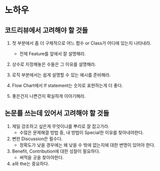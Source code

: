 # 노하우

## 코드리뷰에서 고려해야 할 것들

1. 첫 부분에서 좀 더 구체적으로 어느 함수 or Class가 어디에 있는지 나타내라.
   - 전체 Feature를 앞에서 잘 설명해라.
2. 상수로 지정해놓은 수들은 그 이유를 설명해라.
3. 로직 부분에서는 쉽게 설명할 수 있는 예시를 준비해라.

4. Flow Chart에서 If statement는 숫자로 표현하는게 더 좋다.
5. 좋은건지 나쁜건지 확실하게 이야기해라.



## 논문를 쓰는데 있어서 고려해야 할 것들

1. 제일 강조하고 싶은게 무엇이냐를 뿌리로 잘 잡고가라.
   - 수많은 문제해결 방법 중, 내 방법이 Special한 이유를 찾아내야한다.
2. 뻔한 Discussion은 필수다.
   - 정확도가 낮을 경우에는 왜 낮을 수 밖에 없는지에 대한 변명이 있어야 한다.
3. Benefit, Contribution에 대한 성찰이 필요하다.
   - 써먹을 곳을 찾아야한다.
4. a와 the는 중요하다.